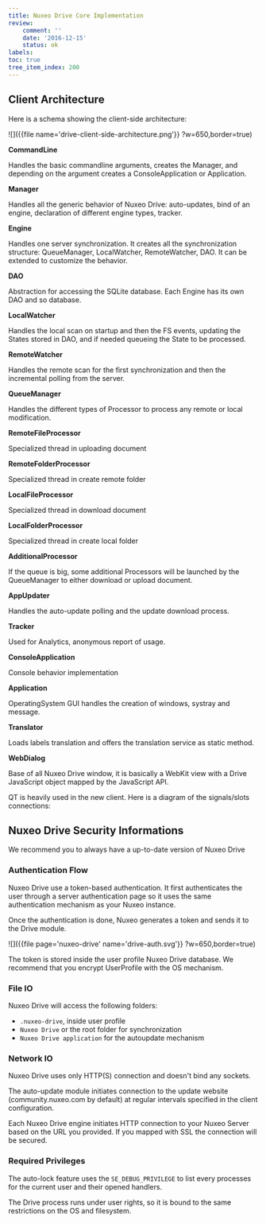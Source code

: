 ```yaml
---
title: Nuxeo Drive Core Implementation
review:
    comment: ''
    date: '2016-12-15'
    status: ok
labels:
toc: true
tree_item_index: 200
---
```

## Client Architecture

Here is a schema showing the client-side architecture:

![]({{file name='drive-client-side-architecture.png'}} ?w=650,border=true)

**CommandLine**

Handles the basic commandline arguments, creates the Manager, and depending on the argument creates a ConsoleApplication or Application.

**Manager**

Handles all the generic behavior of Nuxeo Drive: auto-updates, bind of an engine, declaration of different engine types, tracker.

**Engine**

Handles one server synchronization. It creates all the synchronization structure: QueueManager, LocalWatcher, RemoteWatcher, DAO. It can be extended to customize the behavior.

**DAO**

Abstraction for accessing the SQLite database. Each Engine has its own DAO and so database.

**LocalWatcher**

Handles the local scan on startup and then the FS events, updating the States stored in DAO, and if needed queueing the State to be processed.

**RemoteWatcher**

Handles the remote scan for the first synchronization and then the incremental polling from the server.

**QueueManager**

Handles the different types of Processor to process any remote or local modification.

**RemoteFileProcessor**

Specialized thread in uploading document

**RemoteFolderProcessor**

Specialized thread in create remote folder

**LocalFileProcessor**

Specialized thread in download document

**LocalFolderProcessor**

Specialized thread in create local folder

**AdditionalProcessor**

If the queue is big, some additional Processors will be launched by the QueueManager to either download or upload document.

**AppUpdater**

Handles the auto-update polling and the update download process.

**Tracker**

Used for Analytics, anonymous report of usage.

**ConsoleApplication**

Console behavior implementation

**Application**

OperatingSystem GUI handles the creation of windows, systray and message.

**Translator**

Loads labels translation and offers the translation service as static method.

**WebDialog**

Base of all Nuxeo Drive window, it is basically a WebKit view with a Drive JavaScript object mapped by the JavaScript API.

QT is heavily used in the new client. Here is a diagram of the signals/slots connections:

## Nuxeo Drive Security Informations

We recommend you to always have a up-to-date version of Nuxeo Drive

### Authentication Flow

Nuxeo Drive use a token-based authentication. It first authenticates the user through a server authentication page so it uses the same authentication mechanism as your Nuxeo instance.

Once the authentication is done, Nuxeo generates a token and sends it to the Drive module.

![]({{file page='nuxeo-drive' name='drive-auth.svg'}} ?w=650,border=true)
<!--
sequenceDiagram
opt Authentication
Drive->> Nuxeo: Access Authentication Page
Nuxeo->>Nuxeo: Authenticate user
Nuxeo->> Nuxeo: Generate token
Nuxeo->> Drive: Return a token
Drive->>Drive: Store token
end
loop For each API
Drive->> Nuxeo: Send command with token
Nuxeo->> Nuxeo: Verify token
Nuxeo->> Nuxeo: Execute command
Nuxeo->> Drive: Result
end
-->

The token is stored inside the user profile Nuxeo Drive database. We recommend that you encrypt UserProfile with the OS mechanism.

### File IO

Nuxeo Drive will access the following folders:

- `.nuxeo-drive`, inside user profile
- `Nuxeo Drive` or the root folder for synchronization
- `Nuxeo Drive application` for the autoupdate mechanism

### Network IO

Nuxeo Drive uses only HTTP(S) connection and doesn't bind any sockets.

The auto-update module initiates connection to the update website (community.nuxeo.com by default) at regular intervals specified in the client configuration.

Each Nuxeo Drive engine initiates HTTP connection to your Nuxeo Server based on the URL you provided. If you mapped with SSL the connection will be secured.

### Required Privileges

The auto-lock feature uses the `SE_DEBUG_PRIVILEGE` to list every processes for the current user and their opened handlers.

The Drive process runs under user rights, so it is bound to the same restrictions on the OS and filesystem.
